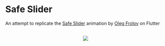 # Safe Slider

An attempt to replicate the [Safe Slider](https://dribbble.com/shots/16721218-Slider) animation by [Oleg Frolov](https://dribbble.com/Volorf) on Flutter
<br/><br/>
<p align="center">
<img src="https://github.com/user-attachments/assets/625ff7f6-a87a-4440-85c7-74b36cb51134"/>
</p>
